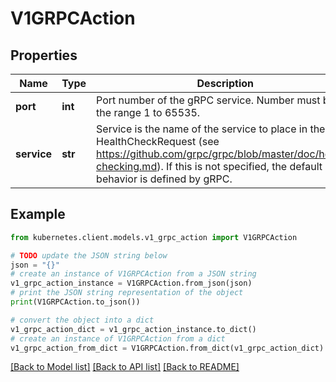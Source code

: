 # V1GRPCAction


## Properties

Name | Type | Description | Notes
------------ | ------------- | ------------- | -------------
**port** | **int** | Port number of the gRPC service. Number must be in the range 1 to 65535. | 
**service** | **str** | Service is the name of the service to place in the gRPC HealthCheckRequest (see https://github.com/grpc/grpc/blob/master/doc/health-checking.md).  If this is not specified, the default behavior is defined by gRPC. | [optional] 

## Example

```python
from kubernetes.client.models.v1_grpc_action import V1GRPCAction

# TODO update the JSON string below
json = "{}"
# create an instance of V1GRPCAction from a JSON string
v1_grpc_action_instance = V1GRPCAction.from_json(json)
# print the JSON string representation of the object
print(V1GRPCAction.to_json())

# convert the object into a dict
v1_grpc_action_dict = v1_grpc_action_instance.to_dict()
# create an instance of V1GRPCAction from a dict
v1_grpc_action_from_dict = V1GRPCAction.from_dict(v1_grpc_action_dict)
```
[[Back to Model list]](../README.md#documentation-for-models) [[Back to API list]](../README.md#documentation-for-api-endpoints) [[Back to README]](../README.md)


